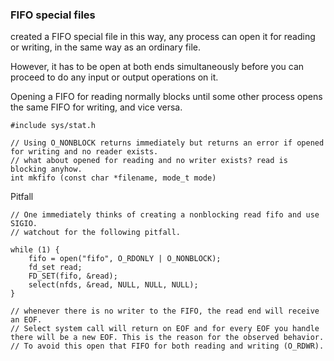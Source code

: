 ### FIFO special files

created a FIFO special file in this way, any process can open it for reading or writing, in the same way as an ordinary file. 

However, it has to be open at both ends simultaneously before you can proceed to do any input or output operations on it. 

Opening a FIFO for reading normally blocks until some other process opens the same FIFO for writing, and vice versa. 

```
#include sys/stat.h

// Using O_NONBLOCK returns immediately but returns an error if opened for writing and no reader exists.
// what about opened for reading and no writer exists? read is blocking anyhow.
int mkfifo (const char *filename, mode_t mode)
```

Pitfall

```
// One immediately thinks of creating a nonblocking read fifo and use SIGIO.
// watchout for the following pitfall.

while (1) {
    fifo = open("fifo", O_RDONLY | O_NONBLOCK);
    fd_set read;
    FD_SET(fifo, &read);
    select(nfds, &read, NULL, NULL, NULL);
}

// whenever there is no writer to the FIFO, the read end will receive an EOF.
// Select system call will return on EOF and for every EOF you handle there will be a new EOF. This is the reason for the observed behavior.
// To avoid this open that FIFO for both reading and writing (O_RDWR).
```

